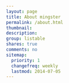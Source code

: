 ```yaml
---
layout: page
title: About mingster
permalink: /about.html
thumbnail:
description:
group: listable
shares: true
comments: no
sitemap:
  priority: 1
  changefreq: weekly
  lastmod: 2014-07-05
---
```

